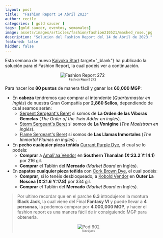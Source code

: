 ```yaml
---
layout: post
title:  "Fashion Report 14 Abril 2023"
author: cecile
categories: [ gold saucer ]
tags: [gold saucer, eventos, semanales]
image: assets/images/articles/fashion/fashion210521/masked_rose.jpg
description: "Solucion del Fashion Report del 14 de Abril de 2023."
featured: false
hidden: false
---
```


Esta semana de nuevo [Kaiyoko Star](https://twitter.com/kaiyokostar){:target="_blank"} ha publicado la solución para el Fashion Report, la cual podéis ver a continuación.

<p align="center"><img src="{{ site.baseurl }}/assets/images/articles/fashion/fashion230414/freport_272.jpg" alt="Fashion Report 272">
<br/>
<sub><sup>Fashion Report 272</sup></sub></p>

Para hacer los **80 puntos** de manera fácil y ganar los **60,000 MGP**:

- En **cabeza** tendremos que comprar al intendente (*Quartermaster en Inglés*) de nuestra Gran Compañía por **2,860 Sellos**, dependiendo de cual seamos serán:    
    - <a href="https://eu.finalfantasyxiv.com/lodestone/playguide/db/item/d98f35db0fc/" class="eorzeadb_link" target="_blank">Serpent Sergeant's Beret</a> si somos de **La Orden de las Víboras Gemelas** (*The Order of the Twin Adder en inglés*).
    - <a href="https://eu.finalfantasyxiv.com/lodestone/playguide/db/item/c33e61e1e6f/" class="eorzeadb_link" target="_blank">Storm Sergeant's Beret</a> si somos de **La Vorágine** (*The Maelstrom en inglés*).
    - <a href="https://eu.finalfantasyxiv.com/lodestone/playguide/db/item/ca93314f161/" class="eorzeadb_link" target="_blank">Flame Sergeant's Beret</a> si somos de **Las Llamas Inmortales** (*The Immortal Flames en inglés*) .    
- En **pecho cualquier pieza teñida** <a href="https://eu.finalfantasyxiv.com/lodestone/playguide/db/item/8cd40d9f5d8/" class="eorzeadb_link" target="_blank">Currant Purple Dye</a>, el cual se lo podeis:
    - **Comprar** a <a href="https://eu.finalfantasyxiv.com/lodestone/playguide/db/shop/9f78134b4ab/?item=090214496c7&type=gil" class="eorzeadb_link" target="_blank">Amalj'aa Vendor</a> en **Southern Thanalan (X:23.2 Y:14.1)**  por 216 gil.
    - **Comprar** el Tablón del **Mercado** (*Market Board* en Inglés).    
- En **zapatos cualquier pieza teñida** con <a href="https://eu.finalfantasyxiv.com/lodestone/playguide/db/item/5250c837f57/" class="eorzeadb_link" target="_blank">Cork Brown Dye</a>, el cual podéis:
    - **Comprar**, si lo tenéis desbloqueado, a <a href="https://eu.finalfantasyxiv.com/lodestone/playguide/db/shop/9b8055ffab0/?item=bfb8b924f8e&type=gil" class="eorzeadb_link" target="_blank">Kobold Vendor</a> en **Outer La Noscea (X:21.6 Y:17.8)** por 334 gil.
    - **Comprar** el Tablón del **Mercado** (*Market Board* en Inglés).

<blockquote>
Por ultimo recordar que en el parche <b>6.3</b> introdujeron la montura <b>Black Jack</b>, la cual viene del Final <b>Fantasy VI</b> y puede llevar a <b>4 personas</b>, la podemos comprar por <b>4.000,000 MGP</b>, y hacer el fashion report es una manera fácil de ir consiguiendo MGP para obtenerla.
<br/>
<p align="center">
    <img src="{{ site.baseurl }}/assets/images/articles/fashion/fashion230113/blackjack.jpg" alt="Pod 602"/><br/>
    <sub><sup>Blackjack</sup></sub>
</p>
</blockquote>
